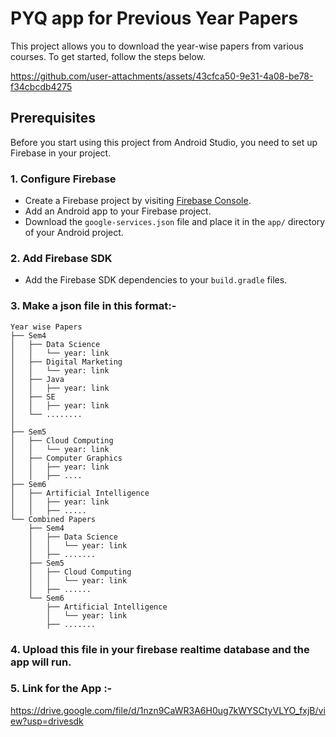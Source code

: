 # PYQ app for Previous Year Papers

This project allows you to download the year-wise papers from various courses. To get started, follow the steps below.


https://github.com/user-attachments/assets/43cfca50-9e31-4a08-be78-f34cbcdb4275



## Prerequisites

Before you start using this project from Android Studio, you need to set up Firebase in your project.

### 1. Configure Firebase

- Create a Firebase project by visiting [Firebase Console](https://console.firebase.google.com/).
- Add an Android app to your Firebase project.
- Download the `google-services.json` file and place it in the `app/` directory of your Android project.

### 2. Add Firebase SDK

- Add the Firebase SDK dependencies to your `build.gradle` files.

### 3. Make a json file in this format:-

```
Year wise Papers
├── Sem4
│   ├── Data Science
│   │   └── year: link
│   ├── Digital Marketing
│   │   └── year: link
│   ├── Java
│   │   ├── year: link
│   ├── SE
│   │   ├── year: link
│   └── ........
│       
├── Sem5
│   ├── Cloud Computing
│   │   └── year: link
│   ├── Computer Graphics
│   │   ├── year: link
│   │   ├── ....
├── Sem6
│   ├── Artificial Intelligence
│   │   ├── year: link
│   │   ├── .....
└── Combined Papers
    ├── Sem4
    │   ├── Data Science
    │   │   └── year: link
    │   ├── .......
    ├── Sem5
    │   ├── Cloud Computing
    │   │   └── year: link
    │   ├── ......
    └── Sem6
        ├── Artificial Intelligence
        │   └── year: link
        ├── .......
```

### 4. Upload this file in your firebase realtime database and the app will run.


### 5. Link for the App :-
https://drive.google.com/file/d/1nzn9CaWR3A6H0ug7kWYSCtyVLYO_fxjB/view?usp=drivesdk
